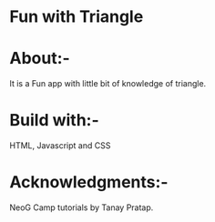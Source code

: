 # Fun with Triangle
# About:-
It is a Fun app with little bit of knowledge of triangle.
# Build with:-
HTML, Javascript and CSS
# Acknowledgments:-
NeoG Camp tutorials by Tanay Pratap.